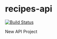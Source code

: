 # recipes-api

[![Build Status](https://travis-ci.com/gabumoh/recipes-api.svg?branch=master)](https://travis-ci.com/gabumoh/recipes-api)

New API Project
